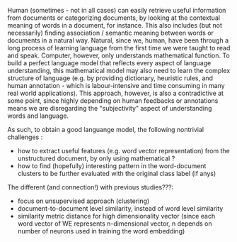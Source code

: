 
Human (sometimes - not in all cases) can easily retrieve useful information from documents or categorizing documents, by looking at the contextual meaning of  words in a document, for instance. This also includes (but not necessarily) finding association / semantic meaning between words or documents in a natural way. Natural, since we, human, have been through a long process of learning language from the first time we were taught to read and speak. Computer, however, only understands mathematical function. To build a perfect language model that reflects every aspect of language understanding, this mathematical model may also need to learn the complex structure of language (e.g. by providing dictionary, heuristic rules, and human annotation - which is labour-intensive and time consuming in many real world applications). This approach, however, is also a contradictive at some point, since highly depending on human feedbacks or annotations means we are disregarding the "subjectivity" aspect of understanding words and language. 

As such, to obtain a good languange model, the following nontrivial challenges :
- how to extract useful features (e.g. word vector representation) from the unstructured document, by only using mathematical ?
- how to find (hopefully) interesting pattern in the word-document clusters to be further evaluated with the original class label (if anys)

The different (and connection!) with previous studies???:
- focus on unsupervised approach (clustering)
- document-to-document level similarity, instead of word level similarity
- similarity metric distance for high dimensionality vector (since each word vector of WE represents n-dimensional vector, n depends on number of neurons used in training the word embedding)
